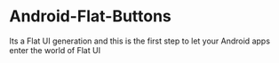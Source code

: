 Android-Flat-Buttons
====================

Its a Flat UI generation and this is the first step to let your Android apps enter the world of Flat UI
